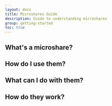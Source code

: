 ```yaml
---
layout: docs
title: Microshares Guide
description: Guide to understanding microshares
group: getting-started
toc: true
---
```


## What's a microshare? 

## How do I use them?

## What can I do with them?

## How do they work?

